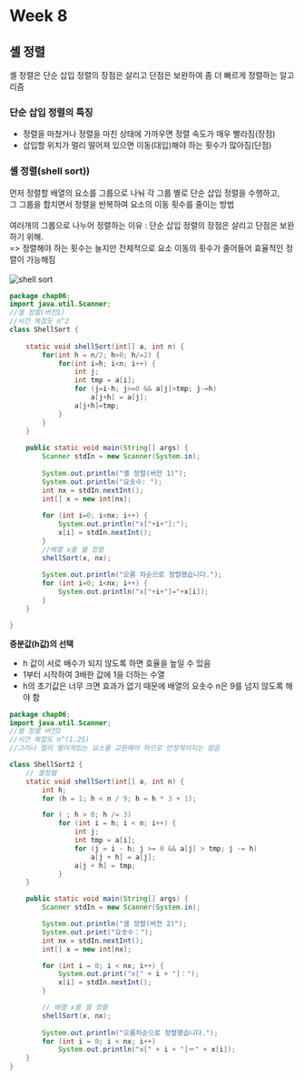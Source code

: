 # Week 8
## 셸 정렬
셸 정렬은 단순 삽입 정렬의 장점은 살리고 단점은 보완하여 좀 더 빠르게 정렬하는 알고리즘

### 단순 삽입 정렬의 특징
- 정렬을 마쳤거나 정렬을 마친 상태에 가까우면 정렬 속도가 매우 빨라짐(장점)
- 삽입할 위치가 멀리 떨어져 있으면 이동(대입)해야 하는 횟수가 많아짐(단점)

### 셸 정렬(shell sort))
먼저 정렬할 배열의 요소를 그룹으로 나눠 각 그룹 별로 단순 삽입 정렬을 수행하고,<br/> 그 그룹을 합치면서 정렬을 반복하여 요소의 이동 횟수를 줄이는 방법
<br/>
<br/>
여러개의 그룹으로 나누어 정렬하는 이유 : 단순 삽입 정렬의 장점은 살리고 단점은 보완하기 위해.<br/>
=> 정렬해야 하는 횟수는 늘지만 전체적으로 요소 이동의 횟수가 줄어들어 효율적인 정렬이 가능해짐
<br/>
<br/>
![shell sort](https://image2.slideserve.com/4117683/slide19-l.jpg)
<br/>
```JAVA
package chap06;
import java.util.Scanner;
//셸 정렬(버전1)
//시간 복잡도 n^2
class ShellSort {
	
	static void shellSort(int[] a, int n) {
		for(int h = n/2; h>0; h/=2) {
			for(int i=h; i<n; i++) {
				int j;
				int tmp = a[i];
				for (j=i-h; j>=0 && a[j]>tmp; j-=h)
					a[j+h] = a[j];
				a[j+h]=tmp;
			}
		}
	}
	
	public static void main(String[] args) {
		Scanner stdIn = new Scanner(System.in);
		
		System.out.println("셸 정렬(버전 1)");
		System.out.println("요솟수: ");
		int nx = stdIn.nextInt();
		int[] x = new int[nx];
		
		for (int i=0; i<nx; i++) {
			System.out.println("x["+i+"]:");
			x[i] = stdIn.nextInt();
		}
		//배열 x를 쉘 정렬
		shellSort(x, nx);
		
		System.out.println("오름 차순으로 정렬했습니다.");
		for (int i=0; i<nx; i++) {
			System.out.println("x["+i+"]="+x[i]);
		}
	}

}
```

**증분값(h값)의 선택**<br/>
- h 값이 서로 배수가 되지 않도록 하면 효율을 높일 수 있음
- 1부터 시작하여 3배한 값에 1을 더하는 수열
- h의 초기값은 너무 크면 효과가 없기 때문에 배열의 요솟수 n은 9를 넘지 않도록 해야 함
```JAVA
package chap06;
import java.util.Scanner;
//셸 정렬 버전2
//시간 복잡도 n^(1.25)
//그러나 멀리 떨어져있는 요소를 교환해야 하므로 안정적이지는 않음

class ShellSort2 {
	// 셸정렬
	static void shellSort(int[] a, int n) {
		int h;
		for (h = 1; h < n / 9; h = h * 3 + 1);

		for ( ; h > 0; h /= 3)
			for (int i = h; i < n; i++) {
				int j;
				int tmp = a[i];
				for (j = i - h; j >= 0 && a[j] > tmp; j -= h)
					a[j + h] = a[j];
				a[j + h] = tmp;
			}
	}

	public static void main(String[] args) {
		Scanner stdIn = new Scanner(System.in);

		System.out.println("셸 정렬(버전 2)");
		System.out.print("요솟수：");
		int nx = stdIn.nextInt();
		int[] x = new int[nx];

		for (int i = 0; i < nx; i++) {
			System.out.print("x[" + i + "]：");
			x[i] = stdIn.nextInt();
		}

		// 배열 x를 셸 정렬
		shellSort(x, nx);
		
		System.out.println("오름차순으로 정렬했습니다.");
		for (int i = 0; i < nx; i++)
			System.out.println("x[" + i + "]＝" + x[i]);
	}
}
```
